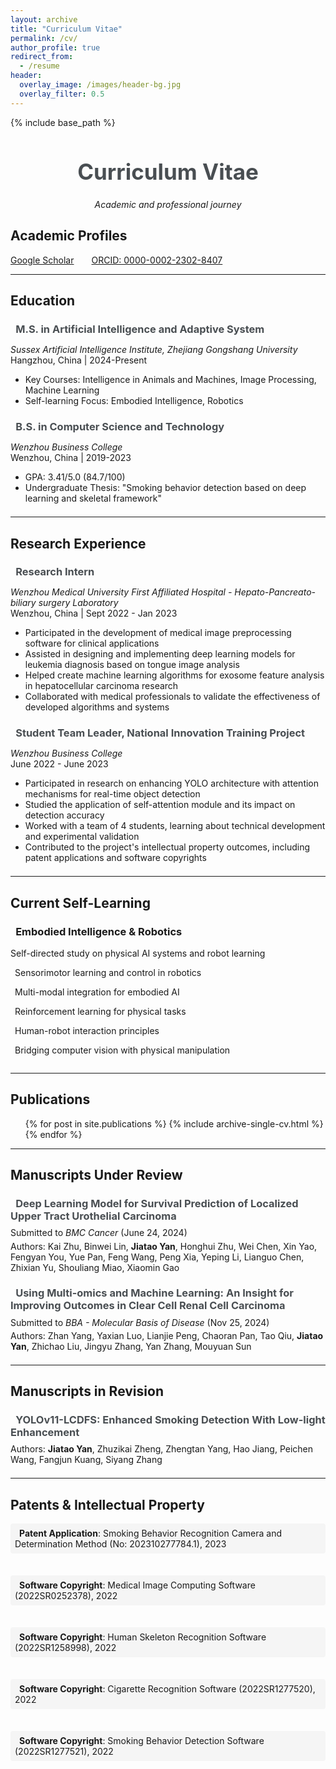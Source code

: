 ```yaml
---
layout: archive
title: "Curriculum Vitae"
permalink: /cv/
author_profile: true
redirect_from:
  - /resume
header:
  overlay_image: /images/header-bg.jpg
  overlay_filter: 0.5
---
```


{% include base_path %}

<div style="text-align: center; margin-bottom: 2em;">
  <h1 style="font-size: 2.5em; color: #494e52;">Curriculum Vitae</h1>
  <p><em>Academic and professional journey</em></p>
</div>

## Academic Profiles
<div class="profiles" style="display: flex; gap: 2em; margin-bottom: 1em;">
  <div><i class="ai ai-google-scholar" style="font-size: 1.2em;"></i> <a href="https://scholar.google.com/citations?user=Z0_RjPsAAAAJ&hl=zh-CN">Google Scholar</a></div>
  <div><i class="ai ai-orcid" style="font-size: 1.2em;"></i> <a href="https://orcid.org/0000-0002-2302-8407">ORCID: 0000-0002-2302-8407</a></div>
</div>

---

## Education

<div class="education">
  <div class="education-entry">
    <h3><i class="fas fa-graduation-cap" style="margin-right: 0.5em; color: #494e52;"></i>M.S. in Artificial Intelligence and Adaptive System</h3>
    <p><em>Sussex Artificial Intelligence Institute, Zhejiang Gongshang University</em><br>
    Hangzhou, China | 2024-Present</p>
    <ul>
      <li>Key Courses: Intelligence in Animals and Machines, Image Processing, Machine Learning</li>
      <li>Self-learning Focus: Embodied Intelligence, Robotics</li>
    </ul>
  </div>

  <div class="education-entry">
    <h3><i class="fas fa-graduation-cap" style="margin-right: 0.5em; color: #494e52;"></i>B.S. in Computer Science and Technology</h3>
    <p><em>Wenzhou Business College</em><br>
    Wenzhou, China | 2019-2023</p>
    <ul>
      <li>GPA: 3.41/5.0 (84.7/100)</li>
      <li>Undergraduate Thesis: "Smoking behavior detection based on deep learning and skeletal framework"</li>
    </ul>
  </div>
</div>

---

## Research Experience

<div class="experience">
  <div class="experience-entry">
    <h3><i class="fas fa-flask" style="margin-right: 0.5em; color: #494e52;"></i>Research Intern</h3>
    <p><em>Wenzhou Medical University First Affiliated Hospital - Hepato-Pancreato-biliary surgery Laboratory</em><br>
    Wenzhou, China | Sept 2022 - Jan 2023</p>
    <ul>
      <li>Participated in the development of medical image preprocessing software for clinical applications</li>
      <li>Assisted in designing and implementing deep learning models for leukemia diagnosis based on tongue image analysis</li>
      <li>Helped create machine learning algorithms for exosome feature analysis in hepatocellular carcinoma research</li>
      <li>Collaborated with medical professionals to validate the effectiveness of developed algorithms and systems</li>
    </ul>
  </div>

  <div class="experience-entry">
    <h3><i class="fas fa-users" style="margin-right: 0.5em; color: #494e52;"></i>Student Team Leader, National Innovation Training Project</h3>
    <p><em>Wenzhou Business College</em><br>
    June 2022 - June 2023</p>
    <ul>
      <li>Participated in research on enhancing YOLO architecture with attention mechanisms for real-time object detection</li>
      <li>Studied the application of self-attention module and its impact on detection accuracy</li>
      <li>Worked with a team of 4 students, learning about technical development and experimental validation</li>
      <li>Contributed to the project's intellectual property outcomes, including patent applications and software copyrights</li>
    </ul>
  </div>
</div>

---

## Current Self-Learning
<div class="learning-focus" style="margin-bottom: 2em;">
  <h3><i class="fas fa-brain" style="margin-right: 0.5em; color: #494e52;"></i>Embodied Intelligence & Robotics</h3>
  <p>Self-directed study on physical AI systems and robot learning</p>
  <div style="display: grid; grid-template-columns: repeat(auto-fill, minmax(300px, 1fr)); grid-gap: 1em;">
    <div><i class="fas fa-robot" style="margin-right: 0.5em;"></i>Sensorimotor learning and control in robotics</div>
    <div><i class="fas fa-project-diagram" style="margin-right: 0.5em;"></i>Multi-modal integration for embodied AI</div>
    <div><i class="fas fa-gamepad" style="margin-right: 0.5em;"></i>Reinforcement learning for physical tasks</div>
    <div><i class="fas fa-users" style="margin-right: 0.5em;"></i>Human-robot interaction principles</div>
    <div><i class="fas fa-eye" style="margin-right: 0.5em;"></i>Bridging computer vision with physical manipulation</div>
  </div>
</div>

---

## Publications

<div class="publications">
  <ul>{% for post in site.publications %}
    {% include archive-single-cv.html %}
  {% endfor %}</ul>
</div>

---
  
## Manuscripts Under Review

<div class="manuscripts">
  <div class="paper">
    <h3><i class="fas fa-file-alt" style="margin-right: 0.5em; color: #494e52;"></i>Deep Learning Model for Survival Prediction of Localized Upper Tract Urothelial Carcinoma</h3>
    <p>Submitted to <em>BMC Cancer</em> (June 24, 2024)</p>
    <p>Authors: Kai Zhu, Binwei Lin, <strong>Jiatao Yan</strong>, Honghui Zhu, Wei Chen, Xin Yao, Fengyan You, Yue Pan, Feng Wang, Peng Xia, Yeping Li, Lianguo Chen, Zhixian Yu, Shouliang Miao, Xiaomin Gao</p>
  </div>

  <div class="paper">
    <h3><i class="fas fa-file-alt" style="margin-right: 0.5em; color: #494e52;"></i>Using Multi-omics and Machine Learning: An Insight for Improving Outcomes in Clear Cell Renal Cell Carcinoma</h3>
    <p>Submitted to <em>BBA - Molecular Basis of Disease</em> (Nov 25, 2024)</p>
    <p>Authors: Zhan Yang, Yaxian Luo, Lianjie Peng, Chaoran Pan, Tao Qiu, <strong>Jiatao Yan</strong>, Zhichao Liu, Jingyu Zhang, Yan Zhang, Mouyuan Sun</p>
  </div>
</div>

---

## Manuscripts in Revision

<div class="manuscripts">
  <div class="paper">
    <h3><i class="fas fa-file-alt" style="margin-right: 0.5em; color: #494e52;"></i>YOLOv11-LCDFS: Enhanced Smoking Detection With Low-light Enhancement</h3>
    <p>Authors: <strong>Jiatao Yan</strong>, Zhuzikai Zheng, Zhengtan Yang, Hao Jiang, Peichen Wang, Fangjun Kuang, Siyang Zhang</p>
  </div>
</div>

---

## Patents & Intellectual Property

<div class="patents" style="display: grid; grid-template-columns: repeat(auto-fill, minmax(400px, 1fr)); grid-gap: 1em;">
  <div class="patent-item">
    <i class="fas fa-file-contract" style="margin-right: 0.5em;"></i>
    <strong>Patent Application</strong>: Smoking Behavior Recognition Camera and Determination Method (No: 202310277784.1), 2023
  </div>
  <div class="patent-item">
    <i class="fas fa-file-code" style="margin-right: 0.5em;"></i>
    <strong>Software Copyright</strong>: Medical Image Computing Software (2022SR0252378), 2022
  </div>
  <div class="patent-item">
    <i class="fas fa-file-code" style="margin-right: 0.5em;"></i>
    <strong>Software Copyright</strong>: Human Skeleton Recognition Software (2022SR1258998), 2022
  </div>
  <div class="patent-item">
    <i class="fas fa-file-code" style="margin-right: 0.5em;"></i>
    <strong>Software Copyright</strong>: Cigarette Recognition Software (2022SR1277520), 2022
  </div>
  <div class="patent-item">
    <i class="fas fa-file-code" style="margin-right: 0.5em;"></i>
    <strong>Software Copyright</strong>: Smoking Behavior Detection Software (2022SR1277521), 2022
  </div>
</div>

<style>
  .education-entry,
  .experience-entry,
  .paper,
  .patent-item {
    margin-bottom: 1.5em;
  }
  
  .education-entry h3,
  .experience-entry h3,
  .paper h3 {
    margin-bottom: 0.5em;
    color: #494e52;
  }
  
  .paper p {
    margin: 0.3em 0;
  }
  
  .patent-item {
    padding: 0.5em;
    border-radius: 4px;
    background-color: #f5f5f5;
  }
  
  @media (max-width: 768px) {
    .patents {
      grid-template-columns: 1fr;
    }
  }
</style>
